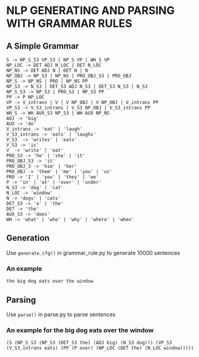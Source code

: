 # NLP GENERATING AND PARSING WITH GRAMMAR RULES
## A Simple Grammar
<!-- Grammar rule -->

```
S -> NP_S_S3 VP_S3 | NP_S VP | WH_S VP
NP_LOC -> DET ADJ N_LOC | DET N_LOC
NP_NS -> DET ADJ N | DET N | N
NP_OBJ -> NP_S3 | NP_NS | PRO_OBJ_S3 | PRO_OBJ
NP_S -> NP_NS | PRO | NP_NS PP
NP_S3 -> N_S3 | DET_S3 ADJ N_S3 | DET_S3 N_S3 | N_S3
NP_S_S3 -> NP_S3 | PRO_S3 | NP_S3 PP
PP -> P NP_LOC
VP -> V_intrans | V | V NP_OBJ | V NP_OBJ | V_intrans PP
VP_S3 -> V_S3_intrans | V_S3 NP_OBJ | V_S3_intrans PP
WH_S -> WH AUX_S3 NP_S3 | WH AUX NP_NS
ADJ -> 'big'
AUX -> 'do'
V_intrans -> 'eat' | 'laugh'
V_S3_intrans -> 'eats' | 'laughs'
V_S3  -> 'writes' | 'eats'
V_S3 -> 'is'
V  -> 'write' | 'eat'
PRO_S3 -> 'he' | 'she' | 'it'
PRO_OBJ_S3 -> 'it'
PRO_OBJ_3 -> 'him' | 'her'
PRO_OBJ -> 'them' | 'me' | 'you' | 'us'
PRO -> 'I' | 'you' | 'they' | 'we'
P -> 'in' | 'at' | 'over' | 'under'
N_S3 -> 'dog' | 'cat'
N_LOC -> 'window'
N -> 'dogs' | 'cats'
DET_S3 -> 'a' | 'the'
DET -> 'the'
AUX_S3 -> 'does'
WH -> 'what' | 'who' | 'why' | 'where' | 'when'
```
## Generation
Use `generate_cfg()` in grammar_rule.py to generate 10000 sentences
### An example
```
the big dog eats over the window
```
## Parsing
Use `parse()` in parse.py to parse sentences
### An example for **the big dog eats over the window** 
```
(S (NP_S_S3 (NP_S3 (DET_S3 the) (ADJ big) (N_S3 dog))) (VP_S3 (V_S3_intrans eats) (PP (P over) (NP_LOC (DET the) (N_LOC window)))))
```